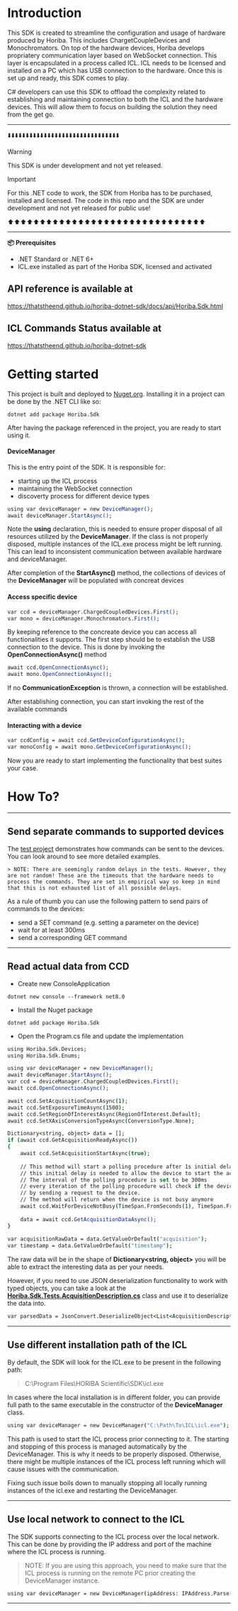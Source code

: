 # Introduction

This SDK is created to streamline the configuration and usage of hardware produced by Horiba. This includes ChargetCoupleDevices and Monochromators.
On top of the hardware devices, Horiba develops propriatery communication layer based on WebSocket connection. This layer is encapsulated in a process called ICL. ICL needs to be licensed and installed on a PC which has USB connection to the hardware. Once this is set up and ready, this SDK comes to play.

C# developers can use this SDK to offload the complexity related to establishing and maintaining connection to both the ICL and the hardware devices. This will allow them to focus on building the solution they need from the get go.
___

⬇️⬇️⬇️⬇️⬇️⬇️⬇️⬇️⬇️⬇️⬇️⬇️⬇️⬇️⬇️⬇️⬇️⬇️⬇️⬇️⬇️⬇️⬇️⬇️⬇️⬇️⬇️⬇️⬇️⬇️⬇️

> [!WARNING]  
> This SDK is under development and not yet released.

> [!IMPORTANT]  
> For this .NET code to work, the SDK from Horiba has to be purchased, installed and licensed.
> The code in this repo and the SDK are under development and not yet released for public use!

⬆️⬆️⬆️⬆️⬆️⬆️⬆️⬆️⬆️⬆️⬆️⬆️⬆️⬆️⬆️⬆️⬆️⬆️⬆️⬆️⬆️⬆️⬆️⬆️⬆️⬆️⬆️⬆️⬆️⬆️⬆️

___

**📦 Prerequisites**

* .NET Standard or .NET 6+
* ICL.exe installed as part of the Horiba SDK, licensed and activated

## API reference is available at

https://thatstheend.github.io/horiba-dotnet-sdk/docs/api/Horiba.Sdk.html

## ICL Commands Status available at

https://thatstheend.github.io/horiba-dotnet-sdk

# Getting started

This project is built and deployed to [Nuget.org](https://www.nuget.org/packages/Horiba.Sdk/). Installing it in a project can be done by the .NET CLI like so:

```dotnetcli
dotnet add package Horiba.Sdk
```

After having the package referenced in the project, you are ready to start using it.

#### DeviceManager

This is the entry point of the SDK. It is responsible for:

* starting up the ICL process  
* maintaining the WebSocket connection
* discoverty process for different device types

```csh
using var deviceManager = new DeviceManager();
await deviceManager.StartAsync();
```

Note the **using** declaration, this is needed to ensure proper disposal of all resources utilized by the **DeviceManager**. If the class is not properly disposed, multiple instances of the ICL.exe process might be left running. This can lead to inconsistent communication between available hardware and deviceManager.

After completion of the **StartAsync()** method, the collections of devices of the **DeviceManager** will be populated with concreat devices

#### Access specific device

```csh
var ccd = deviceManager.ChargedCoupledDevices.First();
var mono = deviceManager.Monochromators.First();
```

By keeping reference to the concreate device you can access all functionalities it supports. The first step should be to establish the USB connection to the device.
This is done by invoking the **OpenConnectionAsync()** method

```csh
await ccd.OpenConnectionAsync();
await mono.OpenConnectionAsync();
```

If no **CommunicationException** is thrown, a connection will be established.

After establishing connection, you can start invoking the rest of the available commands

#### Interacting with a device

```csh
var ccdConfig = await ccd.GetDeviceConfigurationAsync();
var monoConfig = await mono.GetDeviceConfigurationAsync();
```

Now you are ready to start implementing the functionality that best suites your case.

# How To?

---

## Send separate commands to supported devices

The [test project](https://github.com/ThatsTheEnd/horiba-dotnet-sdk/tree/main/Horiba.Sdk.Tests) demonstrates how commands can be sent to the devices.
You can look around to see more detailed examples.

    > NOTE: There are seemingly random delays in the tests. However, they are not random! These are the timeouts that the hardware needs to process the commands. They are set in empirical way so keep in mind that this is not exhausted list of all possible delays.

As a rule of thumb you can use the following pattern to send pairs of commands to the devices:

* send a SET command (e.g. setting a parameter on the device)
* wait for at least 300ms
* send a corresponding GET command

---

## Read actual data from CCD

* Create new ConsoleApplication

```dotnetcli
dotnet new console --framework net8.0
```

* Install the Nuget package

```dotnetcli
dotnet add package Horiba.Sdk
```

* Open the Program.cs file and update the implementation

```csh
using Horiba.Sdk.Devices;
using Horiba.Sdk.Enums;

using var deviceManager = new DeviceManager();
await deviceManager.StartAsync();
var ccd = deviceManager.ChargedCoupledDevices.First();
await ccd.OpenConnectionAsync();

await ccd.SetAcquisitionCountAsync(1);
await ccd.SetExposureTimeAsync(1500);
await ccd.SetRegionOfInterestAsync(RegionOfInterest.Default);
await ccd.SetXAxisConversionTypeAsync(ConversionType.None);

Dictionary<string, object> data = [];
if (await ccd.GetAcquisitionReadyAsync())
{
    await ccd.SetAcquisitionStartAsync(true);
    
    // This method will start a polling procedure after 1s initial delay
    // this initial delay is needed to allow the device to start the acquisition.
    // The interval of the polling procedure is set to be 300ms
    // every iteration of the polling procedure will check if the device is busy
    // by sending a request to the device.
    // The method will return when the device is not busy anymore
    await ccd.WaitForDeviceNotBusy(TimeSpan.FromSeconds(1), TimeSpan.FromMilliseconds(300));
    
    data = await ccd.GetAcquisitionDataAsync();
}
        
var acquisitionRawData = data.GetValueOrDefault("acquisition");
var timestamp = data.GetValueOrDefault("timestamp");
```

The raw data will be in the shape of **Dictionary<string, object>** you will be able to extract the interesting data as per your needs.

However, if you need to use JSON deserialization functionality to work with typed objects, you can take a look at the [**Horiba.Sdk.Tests.AcquisitionDescription.cs**](https://github.com/ThatsTheEnd/horiba-dotnet-sdk/blob/main/Horiba.Sdk.Tests/AcquisitionDescription.cs) class and use it to deserialize the data into.

```csh
var parsedData = JsonConvert.DeserializeObject<List<AcquisitionDescription>>(acquisitionRawData.ToString());
```

---

## Use different installation path of the ICL

By default, the SDK will look for the ICL.exe to be present in the following path: 
    
>C:\Program Files\HORIBA Scientific\SDK\icl.exe

In cases where the local installation is in different folder, you can provide full path to the same executable in the constructor of the **DeviceManager** class.

```csh
using var deviceManager = new DeviceManager("C:\Path\To\ICL\icl.exe");
```
This path is used to start the ICL process prior connecting to it. The starting and stopping of this process is managed automatically by the DeviceManager. This is why it needs to be properly disposed. Otherwise, there might be multiple instances of the ICL process left running which will cause issues with the communication.

Fixing such issue boils down to manually stopping all locally running instances of the icl.exe and restarting the DeviceManager. 

---

## Use local network to connect to the ICL

The SDK supports connecting to the ICL process over the local network. This can be done by providing the IP address and port of the machine where the ICL process is running.

>NOTE: If you are using this approach, you need to make sure that the ICL process is running on the remote PC prior creating the DeviceManager instance.

```csh
using var deviceManager = new DeviceManager(ipAddress: IPAddress.Parse("192.168.123.123"), port: 1111);
```

---
